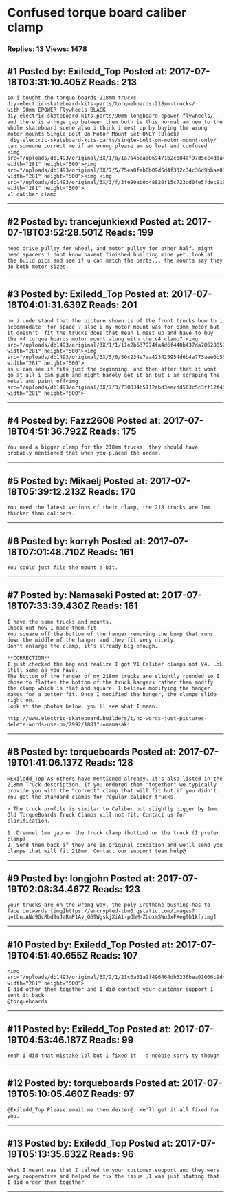 # Confused torque board caliber clamp

### Replies: 13 Views: 1478

## \#1 Posted by: Exiledd_Top Posted at: 2017-07-18T03:31:10.405Z Reads: 213

```
so i bought the torque boards 218mm trucks 
diy-electric-skateboard-kits-parts/torqueboards-218mm-trucks/
with 90mm EPOWER Flywheels BLACK 
diy-electric-skateboard-kits-parts/90mm-longboard-epower-flywheels/
and there is a huge gap between them both is this normal am new to the whole skateboard scene also i think i mest up by buying the wrong motor mounts Single Bolt On Motor Mount Set ONLY (Black)
 diy-electric-skateboard-kits-parts/single-bolt-on-motor-mount-only/
can someone correct me if am wrong please am so lost and confused 
<img src="/uploads/db1493/original/3X/1/a/1a7a45eaa069471b2cb84af97d5ec4dda42988ba.jpg" width="281" height="500"><img src="/uploads/db1493/original/3X/7/5/75ea8fab8b09d6d4f332c34c36d9bbae0351cd58.jpg" width="281" height="500"><img <img src="/uploads/db1493/original/3X/3/f/3fe90ab0d48820f15c723dd0fe5fdec9181f1ff6.jpg" width="281" height="500">
v1 caliber clamp
```

---
## \#2 Posted by: trancejunkiexxl Posted at: 2017-07-18T03:52:28.501Z Reads: 199

```
need drive pulley for wheel, and motor pulley for other half. might need spacers i dont know havent finished building mine yet. look at the build pics and see if u can match the parts... the mounts say they do both motor sizes.
```

---
## \#3 Posted by: Exiledd_Top Posted at: 2017-07-18T04:01:31.639Z Reads: 201

```
no i understand that the picture shown is of the front trucks how to i accommodate  for space ? also i my motor mount was for 63mm motor but it doesn't  fit the trucks does that mean i mest up and have to buy the v4 torque boards motor mount along with the v4 clamp? <img src="/uploads/db1493/original/3X/1/1/11e2b637974fa4d6f440b437da70628059f87a08.jpg" width="281" height="500"><img src="/uploads/db1493/original/3X/5/0/50c234e7aa423425954d6b4a773aee6b559a036c.jpg" width="281" height="500">
as u can see it fits just the beginning  and then after that it wont go at all i can push and might barely get it in but i am scraping the metal and paint off<img src="/uploads/db1493/original/3X/7/3/730034b5112ebd3eecdd563c5c3ff12f463099b0.jpg" width="281" height="500">
```

---
## \#4 Posted by: Fazz2608 Posted at: 2017-07-18T04:51:36.792Z Reads: 175

```
You need a bigger clamp for the 218mm trucks, they should have probably mentioned that when you placed the order.
```

---
## \#5 Posted by: Mikaelj Posted at: 2017-07-18T05:39:12.213Z Reads: 170

```
You need the latest verions of their clamp, the 218 trucks are 1mm thicker than calibers.
```

---
## \#6 Posted by: korryh Posted at: 2017-07-18T07:01:48.710Z Reads: 161

```
You could just file the mount a bit.
```

---
## \#7 Posted by: Namasaki Posted at: 2017-07-18T07:33:39.430Z Reads: 161

```
I have the same trucks and mounts. 
Check out how I made them fit. 
You square off the bottom of the hanger removing the bump that runs down the middle of the hanger and they fit very nicely. 
Don't enlarge the clamp, it's already big enough. 

**CORRECTION**
I just checked the bag and realize I got V1 Caliber clamps not V4. LoL Still same as you have.
The bottom of the hanger of my 218mm trucks are slightly rounded so I chose to flatten the bottom of the truck hangers rather than modify the clamp which is flat and square. I believe modifying the hanger makes for a better fit. Once I modified the hanger, the clamps slide right on.
Look at the photos below, you'll see what I mean.

http://www.electric-skateboard.builders/t/no-words-just-pictures-delete-words-use-pm/2992/1881?u=namasaki
```

---
## \#8 Posted by: torqueboards Posted at: 2017-07-19T01:41:06.137Z Reads: 128

```
@Exiledd_Top As others have mentioned already. It's also listed in the 218mm Truck description. If you ordered them "together" we typically provide you with the "correct" clamp that will fit but if you didn't. You got the standard clamps for regular caliber trucks.

> The truck profile is similar to Caliber but slightly bigger by 1mm. Old TorqueBoards Truck Clamps will not fit. Contact us for clarification. 

1. Dremmel 1mm gap on the truck clamp (bottom) or the truck (I prefer clamp).
2. Send them back if they are in original condition and we'll send you clamps that will fit 218mm. Contact our support team help@
```

---
## \#9 Posted by: longjohn Posted at: 2017-07-19T02:08:34.467Z Reads: 123

```
your trucks are on the wrong way, the poly urethane bushing has to face outwards [img]https://encrypted-tbn0.gstatic.com/images?q=tbn:ANd9GcRbd9nJaRmP1Ay_G69WgskjXiA1-pOhM-ZLoxmSWuJxFXeg9h1k[/img]
```

---
## \#10 Posted by: Exiledd_Top Posted at: 2017-07-19T04:51:40.655Z Reads: 107

```
<img src="/uploads/db1493/original/3X/2/1/21c6a51a1f496464db5236bea01006c9d4a18dec.png" width="281" height="500">
I did other them together and I did contact your customer support I sent it back
@torqueboards
```

---
## \#11 Posted by: Exiledd_Top Posted at: 2017-07-19T04:53:46.187Z Reads: 99

```
Yeah I did that mistake lol but I fixed it   a noobie sorry ty though
```

---
## \#12 Posted by: torqueboards Posted at: 2017-07-19T05:10:05.460Z Reads: 97

```
@Exiledd_Top Please email me then dexter@. We'll get it all fixed for you.
```

---
## \#13 Posted by: Exiledd_Top Posted at: 2017-07-19T05:13:35.632Z Reads: 96

```
What I meant was that I talked to your customer support and they were very cooperative and helped me fix the issue ,I was just stating that I did order them together
```

---
